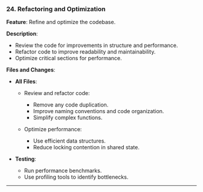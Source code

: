 ### **24. Refactoring and Optimization**

**Feature**: Refine and optimize the codebase.

**Description**:

- Review the code for improvements in structure and performance.
- Refactor code to improve readability and maintainability.
- Optimize critical sections for performance.

**Files and Changes**:

- **All Files**:

  - Review and refactor code:

    - Remove any code duplication.
    - Improve naming conventions and code organization.
    - Simplify complex functions.

  - Optimize performance:

    - Use efficient data structures.
    - Reduce locking contention in shared state.

- **Testing**:

  - Run performance benchmarks.
  - Use profiling tools to identify bottlenecks.

---